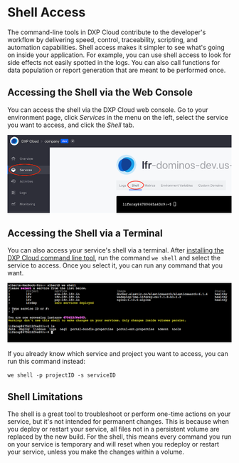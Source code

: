 # Shell Access [](id=shell-access)

The command-line tools in DXP Cloud contribute to the developer's workflow by 
delivering speed, control, traceability, scripting, and automation capabilities. 
Shell access makes it simpler to see what's going on inside your application. 
For example, you can use shell access to look for side effects not easily 
spotted in the logs. You can also call functions for data population or report 
generation that are meant to be performed once. 

## Accessing the Shell via the Web Console [](id=accessing-the-shell-via-the-web-console)

You can access the shell via the DXP Cloud web console. Go to your environment
page, click *Services* in the menu on the left, select the service you want to 
access, and click the *Shell* tab. 

![Figure 1: You can access the shell via DXP Cloud's web console.](../../images/shell-web-console.png)

## Accessing the Shell via a Terminal [](id=accessing-the-shell-via-a-terminal)

You can also access your service's shell via a terminal. After 
[installing the DXP Cloud command line tool](https://help.liferay.com/hc/en-us/articles/360015214691-Command-line-Tool), 
run the command `we shell` and select the service to access. Once you select it, 
you can run any command that you want. 

![Figure 2: You can also access the shell via the command line.](../../images/shell-cli.png)

If you already know which service and project you want to access, you can run
this command instead: 

    we shell -p projectID -s serviceID

## Shell Limitations [](id=shell-limitations)

The shell is a great tool to troubleshoot or perform one-time actions on your
service, but it's not intended for permanent changes. This is because when you 
deploy or restart your service, all files not in a persistent volume are 
replaced by the new build. For the shell, this means every command you run on 
your service is temporary and will reset when you redeploy or restart your 
service, unless you make the changes within a volume. 
